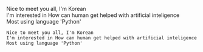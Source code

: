 <!-- ### Hi there 👋 -->

<!--
**jooney-ai/jooney-ai** is a ✨ _special_ ✨ repository because its `README.md` (this file) appears on your GitHub profile.

Here are some ideas to get you started:

- 🔭 I’m currently working on ...
- 🌱 I’m currently learning ... Deep Learning
- 👯 I’m looking to collaborate on ...
- 🤔 I’m looking for help with ...
- 💬 Ask me about ...
- 📫 How to reach me: ...
- 😄 Pronouns: ...
- ⚡ Fun fact: ...
-->



Nice to meet you all, I'm Korean  
I'm interested in How can human get helped with artificial inteligence  
Most using language 'Python'

```
Nice to meet you all, I'm Korean 
I'm interested in How can human get helped with artificial inteligence
Most using language 'Python'
```
